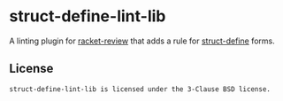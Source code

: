# struct-define-lint-lib

A linting plugin for [racket-review] that adds a rule for
[struct-define] forms.

## License

    struct-define-lint-lib is licensed under the 3-Clause BSD license.

[racket-review]: https://github.com/bogdanp/racket-review
[struct-define]: https://docs.racket-lang.org/struct-define/index.html
